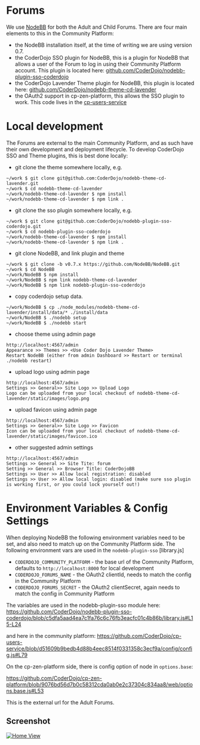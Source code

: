 # Forums

We use [NodeBB](https://nodebb.org/) for both the Adult and Child Forums. There are four main elements to this in the Community Platform:

* the NodeBB installation itself, at the time of writing we are using version 0.7.
* the CoderDojo SSO plugin for NodeBB, this is a plugin for NodeBB that allows a user of the Forum to log in using their Community Platform account. This plugin is located here: [github.com/CoderDojo/nodebb-plugin-sso-coderdojo](https://github.com/CoderDojo/nodebb-plugin-sso-coderdojo)
* the CoderDojo Lavender Theme plugin for NodeBB, this plugin is located here: [github.com/CoderDojo/nodebb-theme-cd-lavender](https://github.com/CoderDojo/nodebb-theme-cd-lavender)
* the OAuth2 support in cp-zen-platform, this allows the SSO plugin to work. This code lives in the [cp-users-service](https://github.com/CoderDojo/cp-users-service)

# Local development

The Forums are external to the main Community Platform, and as such have their own development and deployment lifecycle. To develop CoderDojo SSO and Theme plugins, this is best done locally:

* git clone the theme somewhere locally, e.g.

```
~/work $ git clone git@github.com:CoderDojo/nodebb-theme-cd-lavender.git
~/work $ cd nodebb-theme-cd-lavender
~/work/nodebb-theme-cd-lavender $ npm install
~/work/nodebb-theme-cd-lavender $ npm link .
```

* git clone the sso plugin somewhere locally, e.g.

```
~/work $ git clone git@github.com:CoderDojo/nodebb-plugin-sso-coderdojo.git
~/work $ cd nodebb-plugin-sso-coderdojo
~/work/nodebb-theme-cd-lavender $ npm install
~/work/nodebb-theme-cd-lavender $ npm link .
```

* git clone NodeBB, and link plugin and theme

```
~/work $ git clone -b v0.7.x https://github.com/NodeBB/NodeBB.git
~/work $ cd NodeBB
~/work/NodeBB $ npm install
~/work/NodeBB $ npm link nodebb-theme-cd-lavender
~/work/NodeBB $ npm link nodebb-plugin-sso-coderdojo
```

* copy coderdojo setup data.

```
~/work/NodeBB $ cp ./node_modules/nodebb-theme-cd-lavender/install/data/* ./install/data
~/work/NodeBB $ ./nodebb setup
~/work/NodeBB $ ./nodebb start
```

* choose theme using admin page

```
http://localhost:4567/admin
Appearance >> Themes >> <Use Coder Dojo Lavender Theme>
Restart NodeBB (either from admin Dashboard >> Restart or terminal ./nodebb restart)
```

* upload logo using admin page

```
http://localhost:4567/admin
Settings >> General>> Site Logo >> Upload Logo
Logo can be uploaded from your local checkout of nodebb-theme-cd-lavender/static/images/logo.png
```

* upload favicon using admin page

```
http://localhost:4567/admin
Settings >> General>> Site Logo >> Favicon
Icon can be uploaded from your local checkout of nodebb-theme-cd-lavender/static/images/favicon.ico
```

* other suggested admin settings

```
http://localhost:4567/admin
Settings >> General >> Site Tite: forum
Setting >> General >> Browser Title: CoderDojoBB
Settings >> User >> Allow local registration: disabled
Settings >> User >> Allow local login: disabled (make sure sso plugin is working first, or you could lock yourself out!)
```

# Environment Variables & Config Settings

When deploying NodeBB the following environment variables need to be set, and also need to match up on the Community Platform side. The following environment vars are used in the `nodebb-plugin-sso` [library.js] 


* `CODERDOJO_COMMUNITY_PLATFORM` - the base url of the Community Platform, defaults to `http://localhost:8000` for local development
* `CODERDOJO_FORUMS_NAME` - the OAuth2 clientId, needs to match the config in the Community Platform 
* `CODERDOJO_FORUMS_SECRET` - the OAuth2 clientSecret, again needs to match the config in Community Platform

The variables are used in the nodebb-plugin-sso module here:
https://github.com/CoderDojo/nodebb-plugin-sso-coderdojo/blob/c5dfa5aad4ea7c1fa76c6c76fb3eacfc01c4b86b/library.js#L15-L24

and here in the community platform:
https://github.com/CoderDojo/cp-users-service/blob/d51609b9bedb4d88b4eec8514f0331358c3ecf9a/config/config.js#L79

On the cp-zen-platform side, there is config option of node in `options.base`:

https://github.com/CoderDojo/cp-zen-platform/blob/9076bd56d7b0c58312cda0ab0e2c37304c834aa8/web/options.base.js#L53

This is the external url for the Adult Forums.

## Screenshot

[![Home View](http://i.imgur.com/1DYWILY.png)](http://i.imgur.com/1DYWILY.png)
